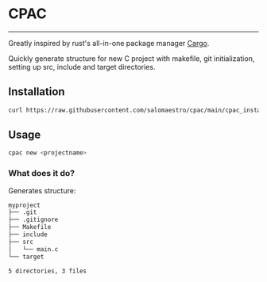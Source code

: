 # CPAC

---

Greatly inspired by rust's all-in-one package manager [Cargo](https://github.com/rust-lang/cargo).

Quickly generate structure for new C project with makefile, git initialization, setting up src, include and target directories.

## Installation

```bash
curl https://raw.githubusercontent.com/salomaestro/cpac/main/cpac_install.sh | sh
```

## Usage

```bash
cpac new <projectname>
```

### What does it do?

Generates structure:

```bash
myproject
├── .git
├── .gitignore
├── Makefile
├── include
├── src
│   └── main.c
└── target

5 directories, 3 files
```

